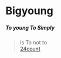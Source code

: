 # Bigyoung  
##### To young To Simply 

> is To not to  
<a href="https://fire-hydrant.github.io/Bigyoung/main.html">24count</a>



